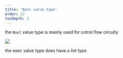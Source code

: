```yaml
---
title: 'Bool value type'
order: 13
tocDepth: 2
---
```


the ``` Bool ``` value type is mainly used for cotrol flow circuity

![](https://github.com/Alexa-RR/RecRoomCV2-Docs/blob/master/content/Images/Bool.gif?raw=true)

<info> the exec value type does have a list type </info>